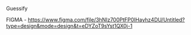 Guessify

FIGMA - https://www.figma.com/file/3hNIz700PtFP0IHayhz4DU/Untitled?type=design&mode=design&t=eDYZoT9sYst1QX0j-1
